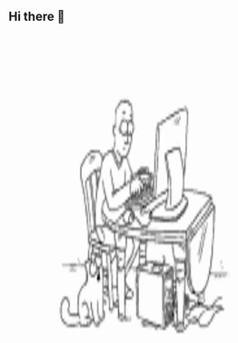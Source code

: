 ## Hi there 👋

<img src="https://github.com/AndreiPatriot/AndreiPatriot/blob/main/simonscat-cat.gif" height="600px"
        width="600px"/>
